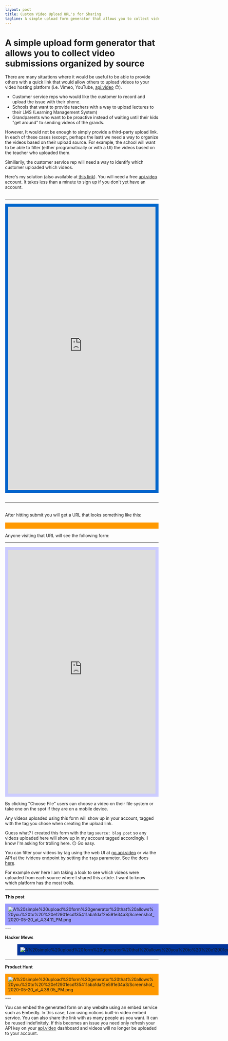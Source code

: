 ```yaml
---
layout: post
title: Custom Video Upload URL's for Sharing
tagline: A simple upload form generator that allows you to collect video submissions organized by source.
---
```

# A simple upload form generator that allows you to collect video submissions organized by source

There are many situations where it would be useful to be able to provide others with a quick link that would allow others to upload videos to your video hosting platform (i.e. Vimeo, YouTube, [api.video](http://api.video) 😉).

- Customer service reps who would like the customer to record and upload the issue with their phone.
- Schools that want to provide teachers with a way to upload lectures to their LMS (Learning Management System)
- Grandparents who want to be proactive instead of waiting until their kids "get around" to sending videos of the grands.

However, It would not be enough to simply provide a third-party upload link. In each of these cases (except, perhaps the last) we need a way to organize the videos based on their upload source. For example, the school will want to be able to filter (either programatically or with a UI) the videos based on the teacher who uploaded them.

Similiarily, the customer service rep will need a way to identify which customer uploaded which videos.

Here's my solution (also available at [this link](https://enigmatic-harbor-87060.herokuapp.com/)). You will need a free [api.video](http://api.video) account. It takes less than a minute to sign up if you don't yet have an account.
<br><br>

---

<div style="background-color: #0066cc; padding:10px;">

<div style="position: relative; display: flex; justify-content: center; width: 100%; min-height: 100px; height: 930px;"><div style="position: absolute; left: 0px; top: 0px; width: 100%; height: 100%; border-radius: 1px;"><div style="height: 100%; width: 100%;"><iframe src="https://enigmatic-harbor-87060.herokuapp.com/" frameborder="0" sandbox="allow-scripts allow-popups allow-top-navigation-by-user-activation allow-forms allow-same-origin" allowfullscreen="" loading="lazy" style="position: absolute; left: 0px; top: 0px; width: 100%; height: 100%; border-radius: 1px; pointer-events: auto; "></iframe></div></div></div>

</div>
<br>

---

<br>
After hitting submit you will get a URL that looks something like this:
<br><br>
<div style="background-color: #ff9900; padding:10px;">

<img src="/images/Untitled.png" alt="">

</div>

Anyone visiting that URL will see the following form:

---

<div style="background-color:#ccccff; padding:10px">

<div style="position: relative; display: flex; justify-content: center; width: 100%; min-height: 100px; height: 800px; "><div style="position: absolute; left: 0px; top: 0px; width: 100%; height: 100%; border-radius: 1px;"><div style="height: 100%; width: 100%; "><iframe src="https://enigmatic-harbor-87060.herokuapp.com/upload/d6832ghoef9p9p91tatujqu99e" frameborder="0" sandbox="allow-scripts allow-popups allow-top-navigation-by-user-activation allow-forms allow-same-origin" allowfullscreen="" loading="lazy" style="position: absolute; left: 0px; top: 0px; width: 100%; height: 100%; border-radius: 1px; pointer-events: auto; "></iframe></div></div></div>

</div>

By clicking "Choose File" users can choose a video on their file system or take one on the spot if they are on a mobile device.

Any videos uploaded using this form will show up in your account, tagged with the tag you chose when creating the upload link. 

Guess what? I created this form with the tag `source: blog post` so any videos uploaded here will show up in my account tagged accordingly. I know I'm asking for trolling here. 😐 Go easy.

You can filter your videos by tag using the web UI at [go.api.video](http://go.api.video) or via the API at the /videos endpoint by setting the `tags` parameter. See the docs [here](https://docs.api.video/5.1/videos/list-videos).

For example over here I am taking a look to see which videos were uploaded from each source where I shared this article. I want to know which platform has the most trolls.

---

**This post**
<div style="background-color: #9999ff; padding:10px;">
<img src="/images/Screenshot_2020-05-20_at_4.34.11_PM.png" alt="A%20simple%20upload%20form%20generator%20that%20allows%20you%20to%20%20e12901ecdf35411aba1daf2e591e34a3/Screenshot_2020-05-20_at_4.34.11_PM.png">
</div>
---

**Hacker Mews**

<figure class="aligncenter" style="background-color: #003399; padding:10px; width: max-content;">
<img src="/images/Screenshot_2020-05-20_at_4.37.28_PM.png" alt="A%20simple%20upload%20form%20generator%20that%20allows%20you%20to%20%20e12901ecdf35411aba1daf2e591e34a3/Screenshot_2020-05-20_at_4.37.28_PM.png">
</figure>

---

**Product Hunt**
<div style="background-color: #ff9900; padding:10px;">
<img src="/images/Screenshot_2020-05-20_at_4.38.05_PM.png" alt="A%20simple%20upload%20form%20generator%20that%20allows%20you%20to%20%20e12901ecdf35411aba1daf2e591e34a3/Screenshot_2020-05-20_at_4.38.05_PM.png">
</div>
---

You can embed the generated form on any website using an embed service such as Embedly. In this case, I am using notions built-in video embed service. You can also share the link with as many people as you want. It can be reused indefinitely. If this becomes an issue you need only refresh your API key on your [api.video](http://api.video) dashboard and videos will no longer be uploaded to your account.
